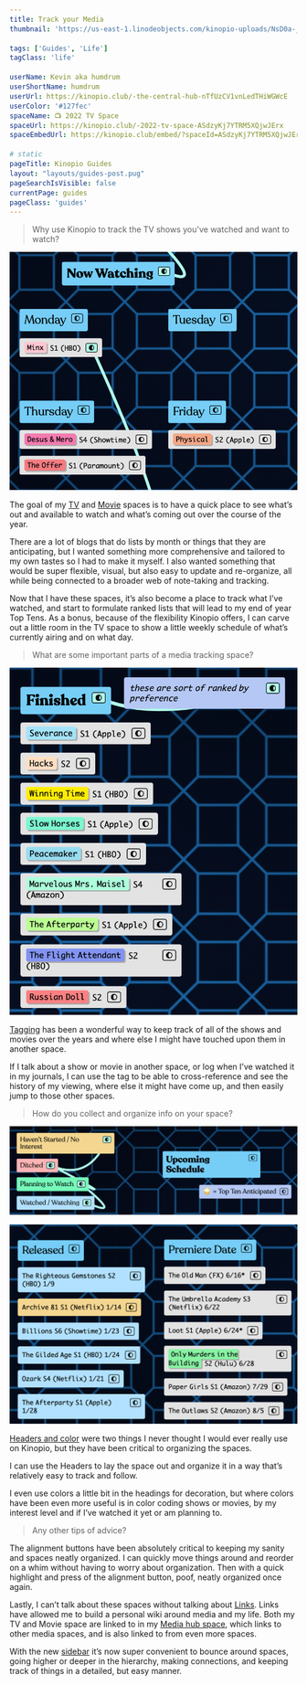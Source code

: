 ```yaml
---
title: Track your Media
thumbnail: 'https://us-east-1.linodeobjects.com/kinopio-uploads/NsD0a-_W9Fm0efAiN0Wqe/original-d275ff849851d43d1236ce36b6e21944.gif'

tags: ['Guides', 'Life']
tagClass: 'life'

userName: Kevin aka humdrum
userShortName: humdrum
userUrl: https://kinopio.club/-the-central-hub-nTfUzCV1vnLedTHiWGWcE
userColor: '#127fec'
spaceName: 📺 2022 TV Space
spaceUrl: https://kinopio.club/-2022-tv-space-ASdzyKj7YTRM5XQjwJErx
spaceEmbedUrl: https://kinopio.club/embed/?spaceId=ASdzyKj7YTRM5XQjwJErx&zoom=50

# static
pageTitle: Kinopio Guides
layout: "layouts/guides-post.pug"
pageSearchIsVisible: false
currentPage: guides
pageClass: 'guides'
---
```


> Why use Kinopio to track the TV shows you've watched and want to watch?

![](/assets/posts/guides/track-media/1.png)

The goal of my [TV](https://kinopio.club/-2022-tv-space-ASdzyKj7YTRM5XQjwJErx) and [Movie](https://kinopio.club/-2022-movie-space-FOg4-Gs1LjALNSKXVBgQy) spaces is to have a quick place to see what’s out and available to watch and what’s coming out over the course of the year.

There are a lot of blogs that do lists by month or things that they are anticipating, but I wanted something more comprehensive and tailored to my own tastes so I had to make it myself. I also wanted something that would be super flexible, visual, but also easy to update and re-organize, all while being connected to a broader web of note-taking and tracking.

Now that I have these spaces, it’s also become a place to track what I’ve watched, and start to formulate ranked lists that will lead to my end of year Top Tens. As a bonus, because of the flexibility Kinopio offers, I can carve out a little room in the TV space to show a little weekly schedule of what’s currently airing and on what day.

> What are some important parts of a media tracking space?

![](/assets/posts/guides/track-media/2.png)

[Tagging](https://help.kinopio.club/posts/tags/) has been a wonderful way to keep track of all of the shows and movies over the years and where else I might have touched upon them in another space.

If I talk about a show or movie in another space, or log when I’ve watched it in my journals, I can use the tag to be able to cross-reference and see the history of my viewing, where else it might have come up, and then easily jump to those other spaces.

> How do you collect and organize info on your space?

![](/assets/posts/guides/track-media/3.png)

![](/assets/posts/guides/track-media/4.png)

[Headers and color](https://help.kinopio.club/posts/styling-cards/) were two things I never thought I would ever really use on Kinopio, but they have been critical to organizing the spaces.

I can use the Headers to lay the space out and organize it in a way that’s relatively easy to track and follow.

I even use colors a little bit in the headings for decoration, but where colors have been even more useful is in color coding shows or movies, by my interest level and if I’ve watched it yet or am planning to.

> Any other tips of advice?

The alignment buttons have been absolutely critical to keeping my sanity and spaces neatly organized. I can quickly move things around and reorder on a whim without having to worry about organization. Then with a quick highlight and press of the alignment button, poof, neatly organized once again.

Lastly, I can’t talk about these spaces without talking about [Links](https://help.kinopio.club/posts/backlinks/). Links have allowed me to build a personal wiki around media and my life. Both my TV and Movie space are linked to in my [Media hub space](https://kinopio.club/-the-central-hub-nTfUzCV1vnLedTHiWGWcE), which links to other media spaces, and is also linked to from even more spaces.

With the new [sidebar](https://twitter.com/KinopioClub/status/1527978737731608576) it’s now super convenient to bounce around spaces, going higher or deeper in the hierarchy, making connections, and keeping track of things in a detailed, but easy manner.
